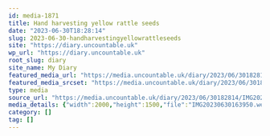 ```yaml
---
id: media-1871
title: Hand harvesting yellow rattle seeds
date: "2023-06-30T18:28:14"
slug: 2023-06-30-handharvestingyellowrattleseeds
site: "https://diary.uncountable.uk"
wp_url: "https://diary.uncountable.uk"
root_slug: diary
site_name: My Diary
featured_media_url: "https://media.uncountable.uk/diary/2023/06/30182814/IMG20230630163950.webp"
featured_media_srcset: "https://media.uncountable.uk/diary/2023/06/30182814/IMG20230630163950-300x225.webp 300w, https://media.uncountable.uk/diary/2023/06/30182814/IMG20230630163950-1024x768.webp 1024w, https://media.uncountable.uk/diary/2023/06/30182814/IMG20230630163950-150x150.webp 150w, https://media.uncountable.uk/diary/2023/06/30182814/IMG20230630163950-640x480.webp 640w, https://media.uncountable.uk/diary/2023/06/30182814/IMG20230630163950.webp 2000w"
type: media
source_url: "https://media.uncountable.uk/diary/2023/06/30182814/IMG20230630163950.webp"
media_details: {"width":2000,"height":1500,"file":"IMG20230630163950.webp","filesize":198320,"sizes":{"medium":{"file":"IMG20230630163950-300x225.webp","width":300,"height":225,"filesize":19204,"mime_type":"image/webp","source_url":"https://media.uncountable.uk/diary/2023/06/30182814/IMG20230630163950-300x225.webp"},"large":{"file":"IMG20230630163950-1024x768.webp","width":1024,"height":768,"filesize":150458,"mime_type":"image/webp","source_url":"https://media.uncountable.uk/diary/2023/06/30182814/IMG20230630163950-1024x768.webp"},"thumbnail":{"file":"IMG20230630163950-150x150.webp","width":150,"height":150,"filesize":7246,"mime_type":"image/webp","source_url":"https://media.uncountable.uk/diary/2023/06/30182814/IMG20230630163950-150x150.webp"},"mobwidth":{"file":"IMG20230630163950-640x480.webp","width":640,"height":480,"filesize":69324,"mime_type":"image/webp","source_url":"https://media.uncountable.uk/diary/2023/06/30182814/IMG20230630163950-640x480.webp"},"full":{"file":"IMG20230630163950.webp","width":2000,"height":1500,"mime_type":"image/webp","source_url":"https://media.uncountable.uk/diary/2023/06/30182814/IMG20230630163950.webp"}},"image_meta":{"aperture":"0","credit":"","camera":"","caption":"","created_timestamp":"0","copyright":"","focal_length":"0","iso":"0","shutter_speed":"0","title":"","orientation":"0","keywords":[]}}
category: []
tag: []
---
```


